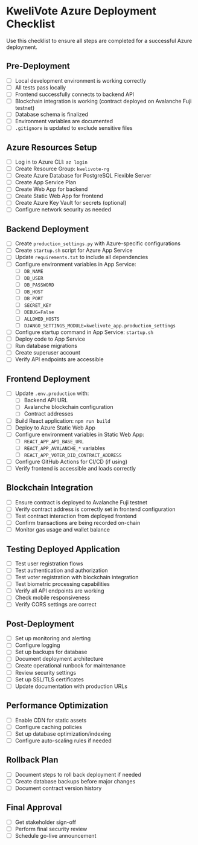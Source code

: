 # KweliVote Azure Deployment Checklist

Use this checklist to ensure all steps are completed for a successful Azure deployment.

## Pre-Deployment

- [ ] Local development environment is working correctly
- [ ] All tests pass locally
- [ ] Frontend successfully connects to backend API
- [ ] Blockchain integration is working (contract deployed on Avalanche Fuji testnet)
- [ ] Database schema is finalized
- [ ] Environment variables are documented
- [ ] `.gitignore` is updated to exclude sensitive files

## Azure Resources Setup

- [ ] Log in to Azure CLI: `az login`
- [ ] Create Resource Group: `kwelivote-rg`
- [ ] Create Azure Database for PostgreSQL Flexible Server
- [ ] Create App Service Plan
- [ ] Create Web App for backend
- [ ] Create Static Web App for frontend
- [ ] Create Azure Key Vault for secrets (optional)
- [ ] Configure network security as needed

## Backend Deployment

- [ ] Create `production_settings.py` with Azure-specific configurations
- [ ] Create `startup.sh` script for Azure App Service
- [ ] Update `requirements.txt` to include all dependencies
- [ ] Configure environment variables in App Service:
  - [ ] `DB_NAME`
  - [ ] `DB_USER`
  - [ ] `DB_PASSWORD`
  - [ ] `DB_HOST`
  - [ ] `DB_PORT`
  - [ ] `SECRET_KEY`
  - [ ] `DEBUG=False`
  - [ ] `ALLOWED_HOSTS`
  - [ ] `DJANGO_SETTINGS_MODULE=kwelivote_app.production_settings`
- [ ] Configure startup command in App Service: `startup.sh`
- [ ] Deploy code to App Service
- [ ] Run database migrations
- [ ] Create superuser account
- [ ] Verify API endpoints are accessible

## Frontend Deployment

- [ ] Update `.env.production` with:
  - [ ] Backend API URL
  - [ ] Avalanche blockchain configuration
  - [ ] Contract addresses
- [ ] Build React application: `npm run build`
- [ ] Deploy to Azure Static Web App
- [ ] Configure environment variables in Static Web App:
  - [ ] `REACT_APP_API_BASE_URL`
  - [ ] `REACT_APP_AVALANCHE_*` variables
  - [ ] `REACT_APP_VOTER_DID_CONTRACT_ADDRESS`
- [ ] Configure GitHub Actions for CI/CD (if using)
- [ ] Verify frontend is accessible and loads correctly

## Blockchain Integration

- [ ] Ensure contract is deployed to Avalanche Fuji testnet
- [ ] Verify contract address is correctly set in frontend configuration
- [ ] Test contract interaction from deployed frontend
- [ ] Confirm transactions are being recorded on-chain
- [ ] Monitor gas usage and wallet balance

## Testing Deployed Application

- [ ] Test user registration flows
- [ ] Test authentication and authorization
- [ ] Test voter registration with blockchain integration
- [ ] Test biometric processing capabilities
- [ ] Verify all API endpoints are working
- [ ] Check mobile responsiveness
- [ ] Verify CORS settings are correct

## Post-Deployment

- [ ] Set up monitoring and alerting
- [ ] Configure logging
- [ ] Set up backups for database
- [ ] Document deployment architecture
- [ ] Create operational runbook for maintenance
- [ ] Review security settings
- [ ] Set up SSL/TLS certificates
- [ ] Update documentation with production URLs

## Performance Optimization

- [ ] Enable CDN for static assets
- [ ] Configure caching policies
- [ ] Set up database optimization/indexing
- [ ] Configure auto-scaling rules if needed

## Rollback Plan

- [ ] Document steps to roll back deployment if needed
- [ ] Create database backups before major changes
- [ ] Document contract version history

## Final Approval

- [ ] Get stakeholder sign-off
- [ ] Perform final security review
- [ ] Schedule go-live announcement
